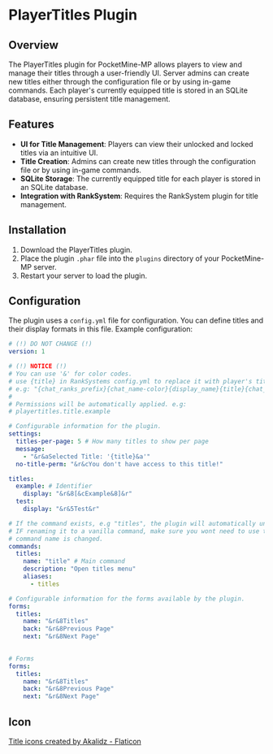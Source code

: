 # PlayerTitles Plugin

## Overview

The PlayerTitles plugin for PocketMine-MP allows players to view and manage their titles through a user-friendly UI. Server admins can create new titles either through the configuration file or by using in-game commands. Each player's currently equipped title is stored in an SQLite database, ensuring persistent title management.

## Features

- **UI for Title Management**: Players can view their unlocked and locked titles via an intuitive UI.
- **Title Creation**: Admins can create new titles through the configuration file or by using in-game commands.
- **SQLite Storage**: The currently equipped title for each player is stored in an SQLite database.
- **Integration with RankSystem**: Requires the RankSystem plugin for title management.

## Installation

1. Download the PlayerTitles plugin.
2. Place the plugin `.phar` file into the `plugins` directory of your PocketMine-MP server.
3. Restart your server to load the plugin.

## Configuration

The plugin uses a `config.yml` file for configuration. You can define titles and their display formats in this file. Example configuration:

```yaml
# (!) DO NOT CHANGE (!)
version: 1

# (!) NOTICE (!)
# You can use '&' for color codes.
# use {title} in RankSystems config.yml to replace it with player's title
# e.g: "{chat_ranks_prefix}{chat_name-color}{display_name}{title}{chat_format}{message}"
#
# Permissions will be automatically applied. e.g:
# playertitles.title.example

# Configurable information for the plugin.
settings:
  titles-per-page: 5 # How many titles to show per page
  message:
    - "&r&aSelected Title: '{title}&a'"
  no-title-perm: "&r&cYou don't have access to this title!"

titles:
  example: # Identifier 
    display: "&r&8[&cExample&8]&r"
  test:
    display: "&r&5Test&r"

# If the command exists, e.g "titles", the plugin will automatically unregister the vanilla command.
# IF renaming it to a vanilla command, make sure you wont need to use the command as it will no longer be available unless the
# command name is changed.
commands:
  titles:
    name: "title" # Main command
    description: "Open titles menu"
    aliases:
      - titles

# Configurable information for the forms available by the plugin.
forms:
  titles:
    name: "&r&8Titles"
    back: "&r&8Previous Page"
    next: "&r&8Next Page"
    

# Forms
forms:
  titles:
    name: "&r&8Titles"
    back: "&r&8Previous Page"
    next: "&r&8Next Page"
```
## Icon
<a href="https://www.flaticon.com/free-icons/title" title="title icons">Title icons created by Akalidz - Flaticon</a>
